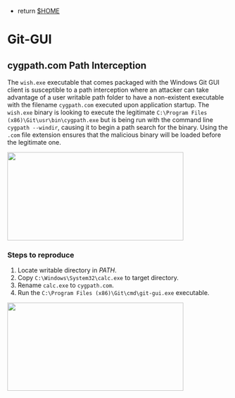 
- return [$HOME](https://spacecow99.github.io/)

# Git-GUI

## cygpath.com Path Interception

The `wish.exe` executable that comes packaged with the Windows Git GUI client is susceptible to a path interception where an attacker can take advantage of a user writable path folder to have a non-existent executable with the filename `cygpath.com` executed upon application startup. The `wish.exe` binary is looking to execute the legitimate `C:\Program Files (x86)\Git\usr\bin\cygpath.exe` but is being run with the command line `cygpath --windir`, causing it to begin a path search for the binary. Using the `.com` file extension ensures that the malicious binary will be loaded before the legitimate one.

<img src="https://spacecow99.github.io/path-interception/git-gui/wish_cygpath_search.PNG" width="400" height="200" />

### Steps to reproduce

1. Locate writable directory in _PATH_.
2. Copy `C:\Windows\System32\calc.exe` to target directory.
3. Rename `calc.exe` to `cygpath.com`.
4. Run the `C:\Program Files (x86)\Git\cmd\git-gui.exe` executable.

<img src="https://spacecow99.github.io/path-interception/git-gui/wish_cygpath_load.PNG" width="400" height="200" />

